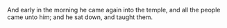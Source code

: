 And early in the morning he came again into the temple, and all the people came unto him; and he sat down, and taught them.
